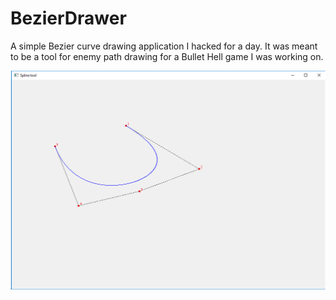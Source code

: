 # BezierDrawer
A simple Bezier curve drawing application I hacked for a day. It was meant to be a tool for enemy path drawing for a Bullet Hell game I was working on.

![How the application looks](example.png)
